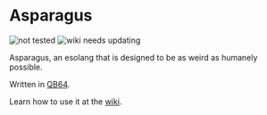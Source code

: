 # Asparagus
![not tested](https://img.shields.io/badge/testing-needs%20testing-important) ![wiki needs updating](https://img.shields.io/badge/wiki-needs%20updating-important)

Asparagus, an esolang that is designed to be as weird as humanely possible.

Written in [QB64](https://github.com/QB64Team/qb64/).

Learn how to use it at the [wiki](https://github.com/all-other-usernames-were-taken/Asparagus/wiki).
